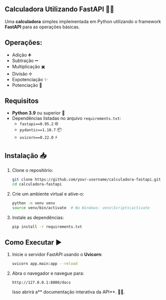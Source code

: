 ## Calculadora Utilizando **FastAPI** 🧮🚀
Uma **calculadora** simples implementada em Python utilizando o framework **FastAPI** para as operações básicas.

## Operações:
- Adição ➕
- Subtração ➖
- Multiplicação ✖️
- Divisão ➗
- Expotenciação ✨
- Potenciação  🔋

## Requisitos
- **Python 3.9** ou superior 🐍
- Dependências listadas no arquivo `requirements.txt`:
  - `fastapi==0.95.2` 🌐
  - `pydantic==1.10.7` 📦
  - `uvicorn==0.22.0` ⚡
  
## Instalação 📥
1. Clone o repositório:
   ```bash
   git clone https://github.com/your-username/calculadora-fastapi.git
   cd calculadora-fastapi
   ```
2. Crie um ambiente virtual e ative-o:
   ```bash
   python -m venv venv
   source venv/bin/activate  # No Windows: venv\Scripts\activate
   ```
3. Instale as dependências:
   ```bash
   pip install -r requirements.txt
   ```
## Como Executar ▶️
1. Inicie o servidor FastAPI usando o **Uvicorn**:
   ```bash
   uvicorn app.main:app --reload
   ```

2. Abra o navegador e navegue para:
   ```
   http://127.0.0.1:8000/docs
   ```
   Isso abrirá a** documentação interativa da API**. 📄✨.
